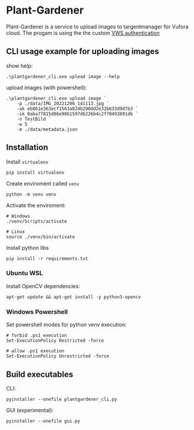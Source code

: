 # Plant-Gardener

Plant-Gardener is a service to upload images to targentmanager for Vufora cloud. The progam is using the the custom [VWS authentication](https://library.vuforia.com/web-api/vuforia-web-api-authentication#vws-authentication)

## CLI usage example for uploading images

show help:

    .\plantgardener_cli.exe upload image --help

upload images (with powershell):

    .\plantgardener_cli.exe upload image `
        -p ./data/IMG_20221206_141113.jpg `
        -ak eb861e363ecf1563a824b290dd2e32b633d9d7b3 `
        -sk 0aba77815d86e9861597d6226b4c2f70493891db `
        -n TestBild `
        -w 5 `
        -m ./data/metadata.json


## Installation

Install `virtualenv`

    pip install virtualenv

Create enviroment called `venv`

    python -m venv venv

Activate the enviroment:

    # Windows
    ./venv/Scripts/activate

    # Linux
    source ./venv/bin/activate

Install python libs

    pip install -r requirements.txt

### Ubuntu WSL

Install OpenCV dependencies:

    apt-get update && apt-get install -y python3-opencv

### Windows Powershell

Set powershell modes for python venv execution:     
    
    # forbid .ps1 execution 
    Set-ExecutionPolicy Restricted -force 
    
    # allow .ps1 execution 
    Set-ExecutionPolicy Unrestricted -force 

## Build executables

CLI:

    pyinstaller --onefile plantgardener_cli.py

GUI (experimental):

    pyinstaller --onefile gui.py
  